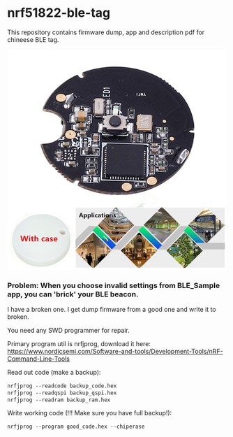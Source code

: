 # nrf51822-ble-tag
This repository contains firmware dump, app and description pdf for chineese BLE tag.

[![BLE Tag](https://github.com/monster1025/nrf51822-ble-tag/blob/master/NRF51822-2-3-3-Bluetooth-4-0.jpg)](https://aliexpress.ru/item/32826502025.html)


### Problem: When you choose invalid settings from BLE_Sample app, you can 'brick' your BLE beacon.
I have a broken one. I get dump firmware from a good one and write it to broken.

You need any SWD programmer for repair.

Primary program util is nrfjprog, download it here:
https://www.nordicsemi.com/Software-and-tools/Development-Tools/nRF-Command-Line-Tools

Read out code (make a backup):

```
nrfjprog --readcode backup_code.hex
nrfjprog --readqspi backup_qspi.hex 
nrfjprog --readram backup_ram.hex
```

Write working code (!!! Make sure you have full backup!):
```
nrfjprog --program good_code.hex --chiperase
```
